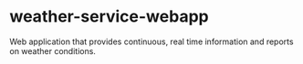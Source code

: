 # weather-service-webapp
Web application that provides continuous, real time information and reports on weather conditions.
